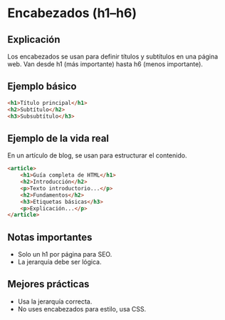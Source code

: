 # Encabezados (h1–h6)

## Explicación

Los encabezados se usan para definir títulos y subtítulos en una página web. Van desde h1 (más importante) hasta h6 (menos importante).

## Ejemplo básico

```html
<h1>Título principal</h1>
<h2>Subtítulo</h2>
<h3>Subsubtítulo</h3>
```

## Ejemplo de la vida real

En un artículo de blog, se usan para estructurar el contenido.

```html
<article>
    <h1>Guía completa de HTML</h1>
    <h2>Introducción</h2>
    <p>Texto introductorio...</p>
    <h2>Fundamentos</h2>
    <h3>Etiquetas básicas</h3>
    <p>Explicación...</p>
</article>
```

## Notas importantes

- Solo un h1 por página para SEO.
- La jerarquía debe ser lógica.

## Mejores prácticas

- Usa la jerarquía correcta.
- No uses encabezados para estilo, usa CSS.